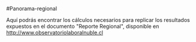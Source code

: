 #Panorama-regional

Aquí podrás encontrar los cálculos necesarios para replicar los resultados expuestos en el documento "Reporte Regional", disponible en http://www.observatoriolaboralnuble.cl
